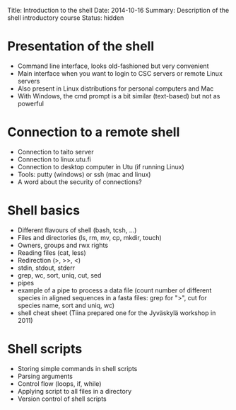 Title: Introduction to the shell
Date: 2014-10-16
Summary: Description of the shell introductory course
Status: hidden

# Presentation of the shell

- Command line interface, looks old-fashioned but very convenient
- Main interface when you want to login to CSC servers or remote Linux
  servers
- Also present in Linux distributions for personal computers and Mac
- With Windows, the cmd prompt is a bit similar (text-based) but not as
  powerful

# Connection to a remote shell

- Connection to taito server
- Connection to linux.utu.fi
- Connection to desktop computer in Utu (if running Linux)
- Tools: putty (windows) or ssh (mac and linux)
- A word about the security of connections?

# Shell basics

- Different flavours of shell (bash, tcsh, &#x2026;)
- Files and directories (ls, rm, mv, cp, mkdir, touch)
- Owners, groups and rwx rights
- Reading files (cat, less)
- Redirection (>, >>, <)
- stdin, stdout, stderr
- grep, wc, sort, uniq, cut, sed
- pipes
- example of a pipe to process a data file (count number of different species
    in aligned sequences in a fasta files: grep for ">", cut for species name,
    sort and uniq, wc)
- shell cheat sheet (Tiina prepared one for the Jyväskylä workshop in 2011)

# Shell scripts

-   Storing simple commands in shell scripts
-   Parsing arguments
-   Control flow (loops, if, while)
-   Applying script to all files in a directory
-   Version control of shell scripts
